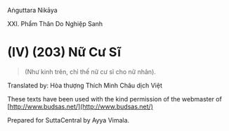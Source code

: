  

Aṅguttara Nikāya

XXI. Phẩm Thân Do Nghiệp Sanh

# (IV) (203) Nữ Cư Sĩ

> (Như kinh trên, chỉ thế nữ cư sĩ cho nữ nhân).

Translated by: Hòa thượng Thích Minh Châu dịch Việt

These texts have been used with the kind permission of the webmaster of [http://www.budsas.net/](http://www.budsas.net/)

Prepared for SuttaCentral by Ayya Vimala.